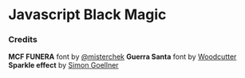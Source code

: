 # Javascript Black Magic

### Credits

**MCF FUNERA** font by [@misterchek](www.twitter.com/misterchek)
**Guerra Santa** font by [Woodcutter](http://www.woodcutter.es)
**Sparkle effect** by [Simon Goellner](http://codepen.io/simeydotme/pen/jgcvi)